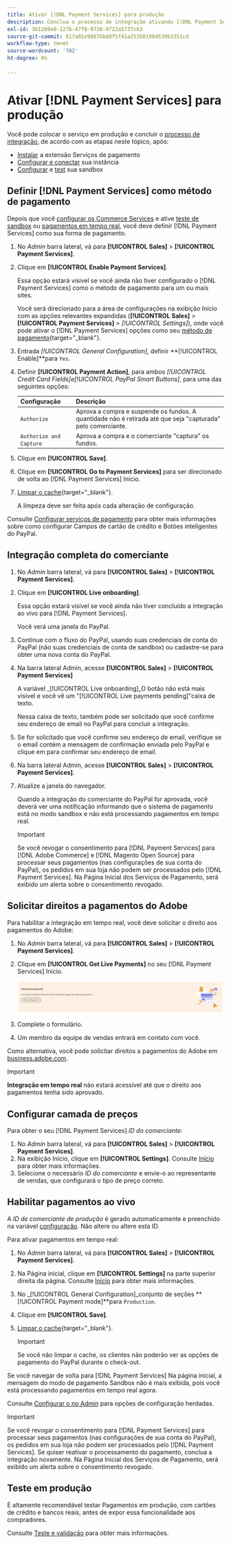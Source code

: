 ```yaml
---
title: Ativar [!DNL Payment Services] para produção
description: Conclua o processo de integração ativando [!DNL Payment Services] para produção.
exl-id: 3b1269e8-127b-47f8-9738-9722a5737c63
source-git-commit: 817a01e98876bddf5f41a253501984539b3351cd
workflow-type: tm+mt
source-wordcount: '702'
ht-degree: 0%

---
```


# Ativar [!DNL Payment Services] para produção

Você pode colocar o serviço em produção e concluir o [processo de integração](onboard.md), de acordo com as etapas neste tópico, após:

* [Instalar](install.md) a extensão Serviços de pagamento
* [Configurar e conectar](connect.md) sua instância
* [Configurar](sandbox.md) e [test](test-validate.md) sua sandbox

## Definir [!DNL Payment Services] como método de pagamento

Depois que você [configurar os Commerce Services](connect.md#configure-commerce-services) e ative [teste de sandbox](sandbox.md#enable-sandbox-testing) ou [pagamentos em tempo real](#enable-live-payments), você deve definir [!DNL Payment Services] como sua forma de pagamento.

1. No _Admin_ barra lateral, vá para **[!UICONTROL Sales]** > **[!UICONTROL Payment Services]**.
1. Clique em **[!UICONTROL Enable Payment Services]**.

   Essa opção estará visível se você ainda não tiver configurado o [!DNL Payment Services] como o método de pagamento para um ou mais sites.

   Você será direcionado para a área de configurações na exibição Início com as opções relevantes expandidas (**[!UICONTROL Sales]** > **[!UICONTROL Payment Services]** > _[!UICONTROL Settings]_), onde você pode ativar o [!DNL Payment Services] opções como seu [método de pagamento](https://docs.magento.com/user-guide/configuration/sales/payment-methods.html){target="_blank"}.

1. Entrada _[!UICONTROL General Configuration]_, definir **[!UICONTROL Enable]**para `Yes`.
1. Definir **[!UICONTROL Payment Action]**, para ambos _[!UICONTROL Credit Card Fields]_e_[!UICONTROL PayPal Smart Buttons]_, para uma das seguintes opções:

   | Configuração | Descrição |
   |---|---|
   | `Authorize` | Aprova a compra e suspende os fundos. A quantidade não é retirada até que seja &quot;capturada&quot; pelo comerciante. |
   | `Authorize and Capture` | Aprova a compra e o comerciante &quot;captura&quot; os fundos. |

1. Clique em **[!UICONTROL Save]**.
1. Clique em **[!UICONTROL Go to Payment Services]** para ser direcionado de volta ao [!DNL Payment Services] Início.
1. [Limpar o cache](https://docs.magento.com/user-guide/system/cache-management.html){target="_blank"}.

   A limpeza deve ser feita após cada alteração de configuração.

Consulte [Configurar serviços de pagamento](settings.md) para obter mais informações sobre como configurar Campos de cartão de crédito e Botões inteligentes do PayPal.

## Integração completa do comerciante

1. No _Admin_ barra lateral, vá para **[!UICONTROL Sales]** > **[!UICONTROL Payment Services]**.
1. Clique em **[!UICONTROL Live onboarding]**.

   Essa opção estará visível se você ainda não tiver concluído a integração ao vivo para [!DNL Payment Services].

   Você verá uma janela do PayPal.

1. Continue com o fluxo do PayPal, usando suas credenciais de conta do PayPal (não suas credenciais de conta de sandbox) ou cadastre-se para obter uma nova conta do PayPal.
1. Na barra lateral Admin, acesse **[!UICONTROL Sales]** > **[!UICONTROL Payment Services]**

   A variável _[!UICONTROL Live onboarding]_O botão não está mais visível e você vê um &quot;[!UICONTROL Live payments pending]&quot;caixa de texto.

   Nessa caixa de texto, também pode ser solicitado que você confirme seu endereço de email no PayPal para concluir a integração.

1. Se for solicitado que você confirme seu endereço de email, verifique se o email contém a mensagem de confirmação enviada pelo PayPal e clique em para confirmar seu endereço de email.
1. Na barra lateral Admin, acesse **[!UICONTROL Sales]** > **[!UICONTROL Payment Services]**.
1. Atualize a janela do navegador.

   Quando a integração do comerciante do PayPal for aprovada, você deverá ver uma notificação informando que o sistema de pagamento está no modo sandbox e não está processando pagamentos em tempo real.

   >[!IMPORTANT]
   >
   >Se você revogar o consentimento para [!DNL Payment Services] para [!DNL Adobe Commerce] e [!DNL Magento Open Source] para processar seus pagamentos (nas configurações de sua conta do PayPal), os pedidos em sua loja não podem ser processados pelo [!DNL Payment Services]. Na Página Inicial dos Serviços de Pagamento, será exibido um alerta sobre o consentimento revogado.

## Solicitar direitos a pagamentos do Adobe

Para habilitar a integração em tempo real, você deve solicitar o direito aos pagamentos do Adobe:

1. No _Admin_ barra lateral, vá para **[!UICONTROL Sales]** > **[!UICONTROL Payment Services]**.
1. Clique em **[!UICONTROL Get Live Payments]** no seu [!DNL Payment Services] Início.

   ![Direitos da solicitação](assets/request-entitlements.png)

1. Complete o formulário.
1. Um membro da equipe de vendas entrará em contato com você.

Como alternativa, você pode solicitar direitos a pagamentos do Adobe em [business.adobe.com](https://business.adobe.com/resources/payment-services.html).

>[!IMPORTANT]
>
>**Integração em tempo real** não estará acessível até que o direito aos pagamentos tenha sido aprovado.

## Configurar camada de preços

Para obter o seu [!DNL Payment Services] _ID do comerciante_:


1. No _Admin_ barra lateral, vá para **[!UICONTROL Sales]** > **[!UICONTROL Payment Services]**.
1. Na exibição Início, clique em **[!UICONTROL Settings]**. Consulte [Início](payments-home.md) para obter mais informações.
1. Selecione o necessário _ID do comerciante_ e envie-o ao representante de vendas, que configurará o tipo de preço correto.

## Habilitar pagamentos ao vivo

A _ID de comerciante de produção_ é gerado automaticamente e preenchido na variável [configuração](configure-admin.md). Não altere ou altere esta ID.

Para ativar pagamentos em tempo real:

1. No _Admin_ barra lateral, vá para **[!UICONTROL Sales]** > **[!UICONTROL Payment Services]**.
1. Na Página inicial, clique em **[!UICONTROL Settings]** na parte superior direita da página. Consulte [Início](payments-home.md) para obter mais informações.
1. No _[!UICONTROL General Configuration]_conjunto de seções **[!UICONTROL Payment mode]**para `Production`.
1. Clique em **[!UICONTROL Save]**.
1. [Limpar o cache](https://docs.magento.com/user-guide/system/cache-management.html){target="_blank"}.

   >[!IMPORTANT]
   >
   >Se você não limpar o cache, os clientes não poderão ver as opções de pagamento do PayPal durante o check-out.

Se você navegar de volta para [!DNL Payment Services] Na página inicial, a mensagem do modo de pagamento Sandbox não é mais exibida, pois você está processando pagamentos em tempo real agora.

Consulte [Configurar o no Admin](configure-admin.md) para opções de configuração herdadas.

>[!IMPORTANT]
>
>Se você revogar o consentimento para [!DNL Payment Services] para processar seus pagamentos (nas configurações de sua conta do PayPal), os pedidos em sua loja não podem ser processados pelo [!DNL Payment Services]. Se quiser reativar o processamento do pagamento, conclua a integração novamente. Na Página Inicial dos Serviços de Pagamento, será exibido um alerta sobre o consentimento revogado.

## Teste em produção

É altamente recomendável testar Pagamentos em produção, com cartões de crédito e bancos reais, antes de expor essa funcionalidade aos compradores.

Consulte [Teste e validação](test-validate.md) para obter mais informações.
